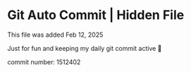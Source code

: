 # Git Auto Commit | Hidden File

This file was added Feb 12, 2025

Just for fun and keeping my daily git commit active 🤪

commit number: 1512402
